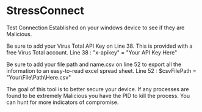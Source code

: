 # StressConnect
Test Connection Established on your windows device to see if they are Malicious. 

Be sure to add your Virus Total API Key on Line 38. This is provided with a free Virus Total account.
Line 38 : "x-apikey" = "Your API Key Here"


Be sure to add your file path and name.csv on line 52 to export all the information to an easy-to-read excel spread sheet.
Line 52 : $csvFilePath = "Your\File\Path\Here.csv"


The goal of this tool is to better secure your device. If any processes are found to be extremely Malicious you have the PID to kill the process. You can hunt for more indicators of compromise.
